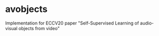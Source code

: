 # avobjects
Implementation for ECCV20 paper "Self-Supervised Learning of audio-visual objects from video"

